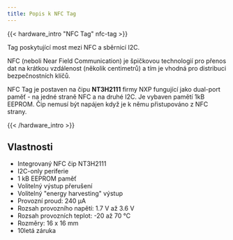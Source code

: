 ```yaml
---
title: Popis k NFC Tag
---
```

{{< hardware_intro "NFC Tag" nfc-tag >}}

Tag poskytující most mezi NFC a sběrnicí I2C.

NFC (neboli Near Field Communication) je špičkovou technologií pro přenos dat na krátkou vzdálenost (několik centimetrů) a tím je vhodná pro distribuci bezpečnostních klíčů.

NFC Tag je postaven na čipu **NT3H2111** firmy NXP fungující jako dual-port paměť - na jedné straně NFC a na druhé I2C. Je vybaven pamětí 1kB EEPROM. Čip nemusí být napájen když je k němu přistupováno z NFC strany.

{{< /hardware_intro >}}

## Vlastnosti

  * Integrovaný NFC čip NT3H2111
  * I2C-only periferie
  * 1 kB EEPROM paměť
  * Volitelný výstup přerušení
  * Volitelný "energy harvesting" výstup
  * Provozní proud: 240 µA
  * Rozsah provozního napětí: 1.7 V až 3.6 V
  * Rozsah provozních teplot: -20 až 70 °C
  * Rozměry: 16 x 16 mm
  * 10letá záruka
